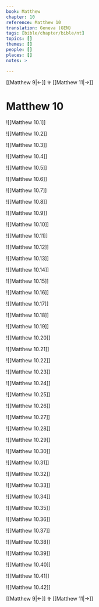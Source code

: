 ```yaml
---
book: Matthew
chapter: 10
reference: Matthew 10
translation: Geneva (GEN)
tags: [bible/chapter/bible/nt]
topics: []
themes: []
people: []
places: []
notes: >
  
---
```


[[Matthew 9|<-]] ✞ [[Matthew 11|->]]

# Matthew 10

![[Matthew 10.1]]

![[Matthew 10.2]]

![[Matthew 10.3]]

![[Matthew 10.4]]

![[Matthew 10.5]]

![[Matthew 10.6]]

![[Matthew 10.7]]

![[Matthew 10.8]]

![[Matthew 10.9]]

![[Matthew 10.10]]

![[Matthew 10.11]]

![[Matthew 10.12]]

![[Matthew 10.13]]

![[Matthew 10.14]]

![[Matthew 10.15]]

![[Matthew 10.16]]

![[Matthew 10.17]]

![[Matthew 10.18]]

![[Matthew 10.19]]

![[Matthew 10.20]]

![[Matthew 10.21]]

![[Matthew 10.22]]

![[Matthew 10.23]]

![[Matthew 10.24]]

![[Matthew 10.25]]

![[Matthew 10.26]]

![[Matthew 10.27]]

![[Matthew 10.28]]

![[Matthew 10.29]]

![[Matthew 10.30]]

![[Matthew 10.31]]

![[Matthew 10.32]]

![[Matthew 10.33]]

![[Matthew 10.34]]

![[Matthew 10.35]]

![[Matthew 10.36]]

![[Matthew 10.37]]

![[Matthew 10.38]]

![[Matthew 10.39]]

![[Matthew 10.40]]

![[Matthew 10.41]]

![[Matthew 10.42]]

[[Matthew 9|<-]] ✞ [[Matthew 11|->]]
